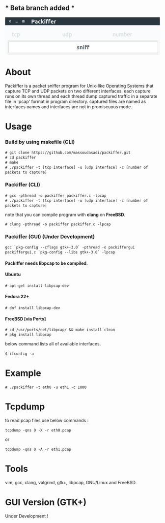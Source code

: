 ## * Beta branch added *

<p align="center"><img align="center" src="/image.png" alt="packiffer"></p>


# About
Packiffer is a packet sniffer program for Unix-like Operating Systems that capture TCP and UDP packets on two different interfaces. each capture runs on its own thread and each thread dump captured traffic in a separate file in 'pcap' format in program directory. captured files are named as interfaces names and interfaces are not in promiscuous mode.

# Usage

### Build by using makefile (CLI)
```
# git clone https://github.com/massoudasadi/packiffer.git
# cd packiffer
# make
# ./packiffer -t [tcp interface] -u [udp interface] -c [number of packets to capture]
```

### Packiffer (CLI)
```
# gcc -pthread -o packiffer packiffer.c -lpcap
# ./packiffer -t [tcp interface] -u [udp interface] -c [number of packets to capture]
```
note that you can compile program with **clang** on **FreeBSD**.

```
# clang -pthread -o packiffer packiffer.c -lpcap
```

### Packiffer (GUI) (Under Development)
```
gcc `pkg-config --cflags gtk+-3.0` -pthread -o packiffergui packiffergui.c `pkg-config --libs gtk+-3.0` -lpcap
```


#### Packiffer needs libpcap to be compiled.

#### Ubuntu

```# apt-get install libpcap-dev```

#### Fedora 22+

```# dnf install libpcap-dev```

#### FreeBSD [via Ports]

```
# cd /usr/ports/net/libpcap/ && make install clean
# pkg install libpcap
```

below command lists all of available interfaces.

```$ ifconfig -a```

# Example
```# ./packiffer -t eth0 -u eth1 -c 1000```

# Tcpdump
to read pcap files use below commands :

```tcpdump -qns 0 -X -r eth0.pcap```

or

```tcpdump -qns 0 -A -r eth1.pcap```

# Tools
vim, gcc, clang, valgrind, gtk+, libpcap, GNU/Linux and FreeBSD.

# GUI Version (GTK+)
Under Development !
